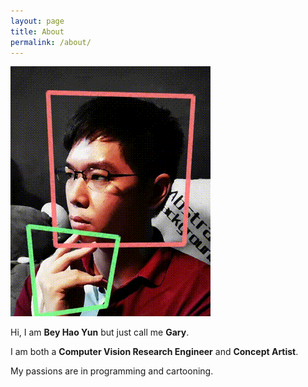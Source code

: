 ```yaml
---
layout: page
title: About
permalink: /about/
---
```


![](img/me.gif)

Hi, I am **Bey Hao Yun** but just call me **Gary**.

I am both a **Computer Vision Research Engineer** and **Concept Artist**. 

My passions are in programming and cartooning.